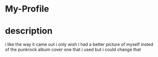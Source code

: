 # My-Profile

# description
i like the way it came out i only wish i had a better picture of myself insted of the punkrock album cover one that i used but i could change that
